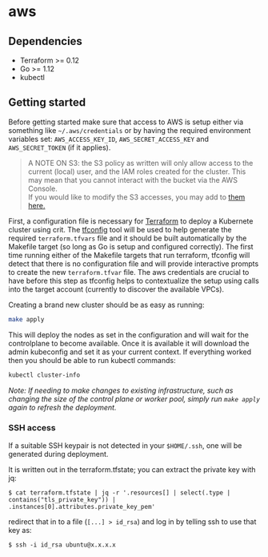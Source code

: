 # aws

## Dependencies

 * Terraform >= 0.12
 * Go >= 1.12
 * kubectl

## Getting started

Before getting started make sure that access to AWS is setup either via something like `~/.aws/credentials` or by having the required environment variables set: `AWS_ACCESS_KEY_ID`, `AWS_SECRET_ACCESS_KEY` and `AWS_SECRET_TOKEN` (if it applies).

> A NOTE ON S3: the S3 policy as written will only allow access to the current (local) user, and the IAM roles created for the cluster. This may mean that you cannot interact with the bucket via the AWS Console.  
> If you would like to modify the S3 accesses, you may add to [them here.](https://github.com/criticalstack/terraform-installer/blob/main/aws/main.tf#L92-L94)


First, a configuration file is necessary for [Terraform](https://www.terraform.io/docs/index.html) to deploy a Kubernete cluster using crit. The [tfconfig](https://github.com/criticalstack/crit/tree/master/hack/tools/tfconfig) tool will be used to help generate the required `terraform.tfvars` file and it should be built automatically by the Makefile target (so long as Go is setup and configured correctly). The first time running either of the Makefile targets that run terraform, tfconfig will detect that there is no configuration file and will provide interactive prompts to create the new `terraform.tfvar` file. The aws credentials are crucial to have before this step as tfconfig helps to contextualize the setup using calls into the target account (currently to discover the available VPCs).

Creating a brand new cluster should be as easy as running:

```bash
make apply
```

This will deploy the nodes as set in the configuration and will wait for the controlplane to become available. Once it is available it will download the admin kubeconfig and set it as your current context. If everything worked then you should be able to run kubectl commands:

```bash
kubectl cluster-info
```

*Note: If needing to make changes to existing infrastructure, such as changing the size of the control plane or worker pool, simply run `make apply` again to refresh the deployment.*

### SSH access
If a suitable SSH keypair is not detected in your `$HOME/.ssh`, one will be generated during deployment. 

It is written out in the terraform.tfstate; you can extract the private key with jq:
```
$ cat terraform.tfstate | jq -r '.resources[] | select(.type | contains("tls_private_key")) | .instances[0].attributes.private_key_pem' 
```

redirect that in to a file (`[...] > id_rsa`) and log in by telling ssh to use that key as:
```
$ ssh -i id_rsa ubuntu@x.x.x.x
```